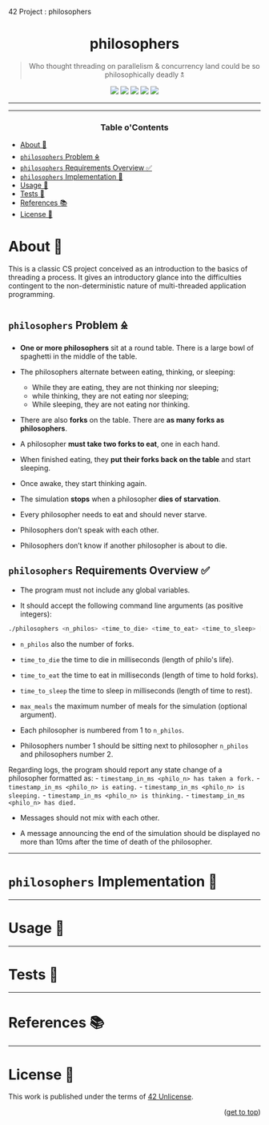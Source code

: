 42 Project : philosophers
<a name="readme-top"></a>
<div align="center">

# philosophers

> Who thought threading on parallelism & concurrency land could be so philosophically deadly 🕱

<p>
    <img src="https://img.shields.io/badge/score-%20%2F%20100-success?style=for-the-badge" />
    <img src="https://img.shields.io/github/repo-size/PedroZappa/42_push_swap?style=for-the-badge&logo=github">
    <img src="https://img.shields.io/github/languages/count/PedroZappa/42_push_swap?style=for-the-badge&logo=" />
    <img src="https://img.shields.io/github/languages/top/PedroZappa/42_push_swap?style=for-the-badge" />
    <img src="https://img.shields.io/github/last-commit/PedroZappa/42_push_swap?style=for-the-badge" />
</p>

___

<!-- <img alt="philosophers demo" src="./video/philosophers-demo.gif" width="100%" /> -->

___

<h3>Table o'Contents</h3>

</div>

<!-- mtoc-start -->

* [About 📌](#about-)
* [`philosophers` Problem 🜎](#philosophers-problem-)
* [`philosophers` Requirements Overview ✅](#philosophers-requirements-overview-)
* [`philosophers` Implementation 📜](#philosophers-implementation-)
* [Usage 🏁](#usage-)
* [Tests 🧪](#tests-)
* [References 📚](#references-)
* [License 📖](#license-)

<!-- mtoc-end -->

# About 📌

This is a classic CS project conceived as an introduction to the basics of threading a process. It gives an introductory glance into the difficulties contingent to the non-deterministic nature of multi-threaded application programming.

## `philosophers` Problem 🜎

*  **One or more philosophers** sit at a round table.
There is a large bowl of spaghetti in the middle of the table.

* The philosophers alternate between eating, thinking, or sleeping:
	- While they are eating, they are not thinking nor sleeping;
	- while thinking, they are not eating nor sleeping;
	- While sleeping, they are not eating nor thinking.
* There are also **forks** on the table. There are **as many forks as philosophers**.
* A philosopher **must take two forks to eat**, one in each hand.
* When finished eating, they **put their forks back on the table** and start sleeping. 
* Once awake, they start thinking again. 
* The simulation **stops** when a philosopher **dies of starvation**.
* Every philosopher needs to eat and should never starve.
* Philosophers don’t speak with each other.
* Philosophers don’t know if another philosopher is about to die.

## `philosophers` Requirements Overview ✅

- The program must not include any global variables.

- It should accept the following command line arguments (as positive integers):
```sh
./philosophers <n_philos> <time_to_die> <time_to_eat> <time_to_sleep> [max_meals]
```

- `n_philos` also the number of forks.

- `time_to_die` the time to die in milliseconds (length of philo's life).

- `time_to_eat` the time to eat in milliseconds (length of time to hold forks).

- `time_to_sleep` the time to sleep in milliseconds (length of time to rest).

- `max_meals` the maximum number of meals for the simulation (optional argument).

- Each philosopher is numbered from 1 to `n_philos`.

- Philosophers number 1 should be sitting next to philosopher `n_philos` and philosophers number 2.

Regarding logs, the program should report any state change of a philosopher formatted as:
	- `timestamp_in_ms <philo_n> has taken a fork.`
	- `timestamp_in_ms <philo_n> is eating.`
	- `timestamp_in_ms <philo_n> is sleeping.`
	- `timestamp_in_ms <philo_n> is thinking.`
	- `timestamp_in_ms <philo_n> has died.`

- Messages should not mix with each other.

- A message announcing the end of the simulation should be displayed no more than 10ms after the time of death of the philosopher.

___
# `philosophers` Implementation 📜

___

# Usage 🏁

___

# Tests 🧪

___

# References 📚

___

# License 📖

This work is published under the terms of <a href="https://github.com/PedroZappa/42_philosophers/blob/main/LICENSE">42 Unlicense</a>.

<p align="right">(<a href="#readme-top">get to top</a>)</p>
